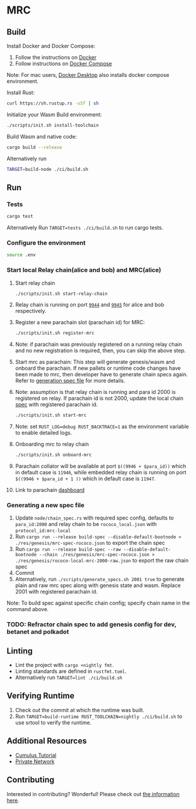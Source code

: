 # MRC

## Build

Install Docker and Docker Compose:

1. Follow the instructions on [Docker](https://docs.docker.com/engine/install/)
2. Follow instructions on [Docker Compose](https://docs.docker.com/compose/install/)

Note: For mac users, [Docker Desktop](https://docs.docker.com/desktop/mac/install/) also installs docker compose environment.

Install Rust:

```bash
curl https://sh.rustup.rs -sSf | sh
```

Initialize your Wasm Build environment:

```bash
./scripts/init.sh install-toolchain
```

Build Wasm and native code:

```bash
cargo build --release
```

Alternatively run

```bash
TARGET=build-node ./ci/build.sh
```

## Run

### Tests

```bash
cargo test
```

Alternatively Run `TARGET=tests ./ci/build.sh` to run cargo tests.

### Configure the environment

```bash
source .env
```

### Start local Relay chain(alice and bob) and MRC(alice)

1. Start relay chain

    ```bash
    ./scripts/init.sh start-relay-chain
    ```

1. Relay chain is running on port [`9944`](https://polkadot.js.org/apps/?rpc=ws%3A%2F%2F127.0.0.1%3A9944#/explorer) and [`9945`](https://polkadot.js.org/apps/?rpc=ws%3A%2F%2F127.0.0.1%3A9945#/explorer) for alice and bob respectively.

1. Register a new parachain slot (parachain id) for MRC:

    ```bash
    ./scripts/init.sh register-mrc
    ```

1. Note: if parachain was previously registered on a running relay chain and no new registration is required, then, you can skip the above step.

1. Start mrc as parachain: This step will generate genesis/wasm and onboard the parachain. If new pallets or runtime code changes have been made to mrc, then developer have to generate chain specs again. Refer to [generation spec file](#generating-a-new-spec-file) for more details.

1. Note: assumption is that relay chain is running and para id 2000 is registered on relay. If parachain id is not 2000, update the local chain [spec](#generating-a-new-spec-file) with registered parachain id.

    ```bash
    ./scripts/init.sh start-mrc
    ```

1. Note: set `RUST_LOG=debug RUST_BACKTRACE=1` as the environment variable to enable detailed logs.

1. Onboarding mrc to relay chain

    ```bash
    ./scripts/init.sh onboard-mrc
    ```

1. Parachain collator will be available at  port `$((9946 + $para_id))` which in default case is `11946`, while  embedded relay chain is running on port `$((9946 + $para_id + 1 ))` which in default case is `11947`.

1. Link to parachain [dashboard](https://polkadot.js.org/apps/?rpc=ws%3A%2F%2F127.0.0.1%3A11946)

### Generating a new spec file

1. Update `node/chain_spec.rs` with required spec config, defaults to `para_id:2000` and relay chain to be `rococo_local.json` with `protocol_id:mrc-local`
2. Run `cargo run --release build-spec --disable-default-bootnode > ./res/genesis/mrc-spec-rococo.json` to export the chain spec
3. Run `cargo run --release build-spec --raw --disable-default-bootnode --chain ./res/genesis/mrc-spec-rococo.json > ./res/genesis/rococo-local-mrc-2000-raw.json` to export the raw chain spec
4. Commit
5. Alternatively, run ```./scripts/generate_specs.sh 2001 true``` to generate plain and raw mrc spec along with genesis state and wasm. Replace 2001 with registered parachain id.

Note: To build spec against specific chain config; specify chain name in the command above.

### TODO: Refractor chain spec to add genesis config for dev, betanet and polkadot

## Linting

- Lint the project with `cargo +nightly fmt`.
- Linting standards are defined in `rustfmt.toml`.
- Alternatively run `TARGET=lint ./ci/build.sh`

## Verifying Runtime

1. Check out the commit at which the runtime was built.
2. Run `TARGET=build-runtime RUST_TOOLCHAIN=nightly ./ci/build.sh` to use srtool to verify the runtime.

## Additional Resources

- [Cumulus Tutorial](https://docs.substrate.io/tutorials/v3/cumulus/start-relay/)
- [Private Network](https://docs.substrate.io/tutorials/v3/private-network/)

## Contributing

Interested in contributing?
Wonderful!
Please check out [the information here](./CONTRIBUTING.md).
